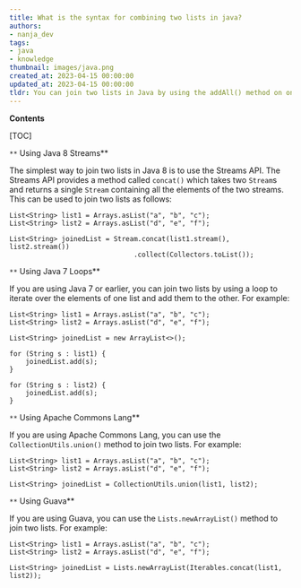 ```yaml
---
title: What is the syntax for combining two lists in java?
authors:
- nanja_dev
tags:
- java
- knowledge
thumbnail: images/java.png
created_at: 2023-04-15 00:00:00
updated_at: 2023-04-15 00:00:00
tldr: You can join two lists in Java by using the addAll() method on one of the lists.
---
```


**Contents**

[TOC]

`**` Using Java 8 Streams**

The simplest way to join two lists in Java 8 is to use the Streams API. The Streams API provides a method called `concat()` which takes two `Stream`s and returns a single `Stream` containing all the elements of the two streams. This can be used to join two lists as follows:

```
List<String> list1 = Arrays.asList("a", "b", "c");
List<String> list2 = Arrays.asList("d", "e", "f");

List<String> joinedList = Stream.concat(list1.stream(), list2.stream())
                               .collect(Collectors.toList());
```

`**` Using Java 7 Loops**

If you are using Java 7 or earlier, you can join two lists by using a loop to iterate over the elements of one list and add them to the other. For example:

```
List<String> list1 = Arrays.asList("a", "b", "c");
List<String> list2 = Arrays.asList("d", "e", "f");

List<String> joinedList = new ArrayList<>();

for (String s : list1) {
    joinedList.add(s);
}

for (String s : list2) {
    joinedList.add(s);
}
```

`**` Using Apache Commons Lang**

If you are using Apache Commons Lang, you can use the `CollectionUtils.union()` method to join two lists. For example:

```
List<String> list1 = Arrays.asList("a", "b", "c");
List<String> list2 = Arrays.asList("d", "e", "f");

List<String> joinedList = CollectionUtils.union(list1, list2);
```

`**` Using Guava**

If you are using Guava, you can use the `Lists.newArrayList()` method to join two lists. For example:

```
List<String> list1 = Arrays.asList("a", "b", "c");
List<String> list2 = Arrays.asList("d", "e", "f");

List<String> joinedList = Lists.newArrayList(Iterables.concat(list1, list2));
```
